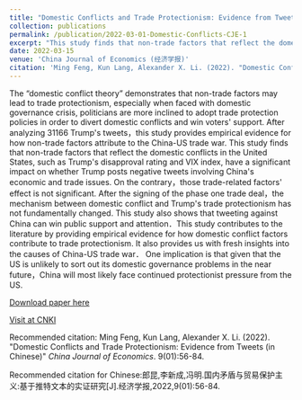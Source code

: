```yaml
---
title: "Domestic Conflicts and Trade Protectionism: Evidence from Tweets (in Chinese)"
collection: publications
permalink: /publication/2022-03-01-Domestic-Conflicts-CJE-1
excerpt: "This study finds that non-trade factors that reflect the domestic conflicts in the United States, such as Trump's disapproval rating and VIX index, have a significant impact on whether Trump posts negative tweets involving China's economic and trade issues."
date: 2022-03-15
venue: 'China Journal of Economics (经济学报)'
citation: 'Ming Feng, Kun Lang, Alexander X. Li. (2022). "Domestic Conflicts and Trade Protectionism: Evidence from Tweets (in Chinese)" <i>China Journal of Economics</i>. 9(01):56-84.'
---
```

The “domestic conflict theory” demonstrates that non-trade factors may lead to trade protectionism, especially when faced with domestic governance crisis, politicians are more inclined to adopt trade protection policies in order to divert domestic conflicts and win voters' support. After analyzing 31166 Trump's tweets，this study provides empirical evidence for how non-trade factors attribute to the China-US trade war. This study finds that non-trade factors that reflect the domestic conflicts in the United States, such as Trump's disapproval rating and VIX index, have a significant impact on
whether Trump posts negative tweets involving China's economic and trade issues. On the contrary，those trade-related factors' effect is not significant. After the signing of the phase one trade deal，the mechanism between domestic conflict and Trump's trade protectionism has not fundamentally changed. This study also shows that tweeting against China can win public support and attention．This study contributes to the literature by providing empirical evidence for how domestic conflict factors contribute to trade protectionism. It also provides us with fresh insights into the causes of China-US trade war． One implication is that given that the US is unlikely to sort out its domestic governance problems in the near future，China will most likely face continued protectionist pressure from the US.

[Download paper here](http://axl811.github.io/files/国内矛盾与贸易保护主义_基于推特文本的实证研究_郎昆.pdf)

[Visit at CNKI](https://kns.cnki.net/kcms2/article/abstract?v=Fc1KeZPKhRFF2eG5vVVvpFiyb8MqDw9i0goTJ1SG3MW7GVmkerWrWUzOF0fAUx3CpkbLPQ92ls54D43asWDXObaVQHPNibKVh-yFfsnDDVGhzSyN-wONQSJs9_VKfc9DSuyxiYhBt9jRcyGse-E3HW1DkwEYRdhE21cETU-iEjYT98ea8GOoPb-O6Bs1q4lC&uniplatform=NZKPT&language=CHS)

Recommended citation: Ming Feng, Kun Lang, Alexander X. Li. (2022). "Domestic Conflicts and Trade Protectionism: Evidence from Tweets (in Chinese)" <i>China Journal of Economics</i>. 9(01):56-84.

Recommended citation for Chinese:郎昆,李新成,冯明.国内矛盾与贸易保护主义:基于推特文本的实证研究[J].经济学报,2022,9(01):56-84.
